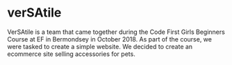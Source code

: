# verSAtile
VerSAtile is a team that came together during the Code First Girls Beginners Course at EF in Bermondsey in October 2018. As part of the course, we were tasked to create a simple website. We decided to create an ecommerce site selling accessories for pets.
